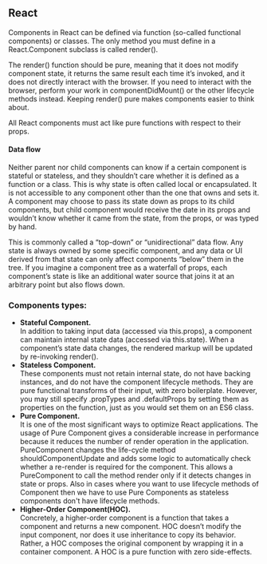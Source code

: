 <h2>React</h2>

<p> Components in React can be defined via function (so-called functional components) or classes. The only method you must define in a React.Component subclass is called render().</p>
<p> The render() function should be pure, meaning that it does not modify component state, it returns the same result each time it’s invoked, and it does not directly interact with the browser. If you need to interact with the browser, perform your work in componentDidMount() or the other lifecycle methods instead. Keeping render() pure makes components easier to think about.</p>
<p>All React components must act like pure functions with respect to their props.</p>
<h4>Data flow</h4>
<p> Neither parent nor child components can know if a certain component is stateful or stateless, and they shouldn’t care whether it is defined as a function or a class. This is why state is often called local or encapsulated. It is not accessible to any component other than the one that owns and sets it. A component may choose to pass its state down as props to its child components, but child component would receive the date in its props and wouldn’t know whether it came from the state, from the props, or was typed by hand.</p>
<p>This is commonly called a “top-down” or “unidirectional” data flow. Any state is always owned by some specific component, and any data or UI derived from that state can only affect components “below” them in the tree. If you imagine a component tree as a waterfall of props, each component’s state is like an additional water source that joins it at an arbitrary point but also flows down.</p>

<h3>Components types:</h3>
<ul>
    <li><strong>Stateful Component.</strong><div> In addition to taking input data (accessed via this.props), a component can maintain internal state data (accessed via this.state). When a component’s state data changes, the rendered markup will be updated by re-invoking render().</div></li>
    <li><strong>Stateless Component.</strong><div> These components must not retain internal state, do not have backing instances, and do not have the component lifecycle methods. They are pure functional transforms of their input, with zero boilerplate. However, you may still specify .propTypes and .defaultProps by setting them as properties on the function, just as you would set them on an ES6 class.</div></li>
    <li><strong>Pure Component.</strong><div> It is one of the most significant ways to optimize React applications. The usage of Pure Component gives a considerable increase in performance because it reduces the number of render operation in the application. PureComponent changes the life-cycle method shouldComponentUpdate and adds some logic to automatically check whether a re-render is required for the component. This allows a PureComponent to call the method render only if it detects changes in state or props. Also in cases where you want to use lifecycle methods of Component then we have to use Pure Components as stateless components don't have lifecycle methods.</div></li>
    <li><strong>Higher-Order Component(HOC).</strong><div>Concretely, a higher-order component is a function that takes a component and returns a new component.  HOC doesn’t modify the input component, nor does it use inheritance to copy its behavior. Rather, a HOC composes the original component by wrapping it in a container component. A HOC is a pure function with zero side-effects.</div></li>
</ul>